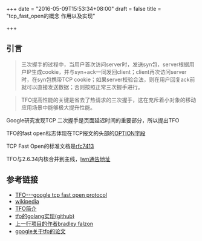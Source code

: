 +++
date = "2016-05-09T15:53:34+08:00"
draft = false
title = "tcp_fast_open的概念 作用以及实现"

+++

引言
------------------

> 三次握手的过程中，当用户首次访问server时，发送syn包，server根据用户IP生成cookie，并与syn+ack一同发回client；client再次访问server时，在syn包携带TCP cookie；如果server校验合法，则在用户回复ack前就可以直接发送数据；否则按照正常三次握手进行。

> TFO提高性能的关键是省去了热请求的三次握手，这在充斥着小对象的移动应用场景中能够极大提升性能。

Google研究发现TCP 二次握手是页面延迟时间的重要部分，所以提出TFO

TFO的fast open标志体现在TCP报文的头部的[OPTION字段](http://www.iana.org/assignments/tcp-parameters/tcp-parameters.xhtml)

TCP Fast Open的标准文档是[rfc7413](http://tools.ietf.org/html/rfc7413)

TFO与2.6.34内核合并到主线，[lwn通告地址](https://lwn.net/Articles/508865/)



参考链接
---------------

* [TFO---google tcp fast open protocol](http://blog.sina.com.cn/s/blog_583f42f101011veh.html)
* [wikipedia](https://en.wikipedia.org/wiki/TCP_Fast_Open)
* [TFO简介](http://www.pagefault.info/?p=282)
* [tfo的golang实现(github)](https://github.com/bradleyfalzon/tcp-fast-open)
* [上一行项目的作者bradley falzon](https://bradleyf.id.au/nix/shaving-your-rtt-wth-tfo/)
* [google关于tfo的论文]()
